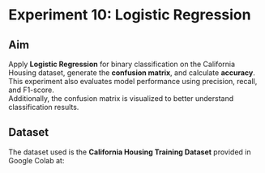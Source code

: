 # Experiment 10: Logistic Regression

## Aim
Apply **Logistic Regression** for binary classification on the California Housing dataset, 
generate the **confusion matrix**, and calculate **accuracy**.  
This experiment also evaluates model performance using precision, recall, and F1-score.  
Additionally, the confusion matrix is visualized to better understand classification results.

## Dataset
The dataset used is the **California Housing Training Dataset** provided in Google Colab at:
